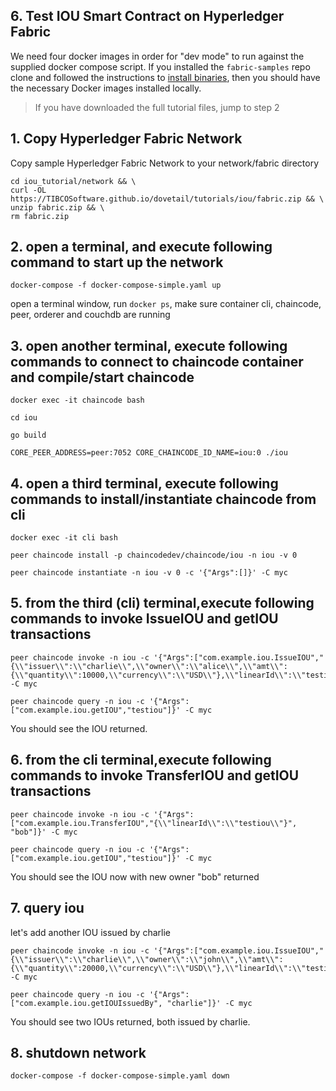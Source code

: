 ## 6. Test IOU Smart Contract on Hyperledger Fabric

We need four docker images in order for "dev mode" to run against the supplied
docker compose script.  If you installed the ``fabric-samples`` repo clone and
followed the instructions to [install binaries](https://hyperledger-fabric.readthedocs.io/en/latest/install.html), then
you should have the necessary Docker images installed locally.


> If you have downloaded the full tutorial files, jump to step 2

## 1. Copy Hyperledger Fabric Network


Copy sample Hyperledger Fabric Network to your network/fabric directory

```
cd iou_tutorial/network && \
curl -OL https://TIBCOSoftware.github.io/dovetail/tutorials/iou/fabric.zip && \
unzip fabric.zip && \
rm fabric.zip
```


## 2. open a terminal, and execute following command to start up the network

```
docker-compose -f docker-compose-simple.yaml up
```

open a terminal window, run ```docker ps```, make sure container cli, chaincode, peer, orderer and couchdb are running

## 3. open another terminal, execute following commands to connect to chaincode container and compile/start chaincode

```
docker exec -it chaincode bash

cd iou

go build

CORE_PEER_ADDRESS=peer:7052 CORE_CHAINCODE_ID_NAME=iou:0 ./iou
```

## 4. open a third terminal, execute following commands to install/instantiate chaincode from cli 

```
docker exec -it cli bash

peer chaincode install -p chaincodedev/chaincode/iou -n iou -v 0

peer chaincode instantiate -n iou -v 0 -c '{"Args":[]}' -C myc
```

## 5. from the third (cli) terminal,execute following commands to invoke IssueIOU and getIOU transactions

```
peer chaincode invoke -n iou -c '{"Args":["com.example.iou.IssueIOU","{\\"issuer\\":\\"charlie\\",\\"owner\\":\\"alice\\",\\"amt\\":{\\"quantity\\":10000,\\"currency\\":\\"USD\\"},\\"linearId\\":\\"testiou\\"}"]}' -C myc

peer chaincode query -n iou -c '{"Args":["com.example.iou.getIOU","testiou"]}' -C myc
```

You should see the IOU returned.

## 6. from the cli terminal,execute following commands to invoke TransferIOU and getIOU transactions

```
peer chaincode invoke -n iou -c '{"Args":["com.example.iou.TransferIOU","{\\"linearId\\":\\"testiou\\"}", "bob"]}' -C myc

peer chaincode query -n iou -c '{"Args":["com.example.iou.getIOU","testiou"]}' -C myc
```

You should see the IOU now with new owner "bob" returned

## 7. query iou

let's add another IOU issued by charlie

```
peer chaincode invoke -n iou -c '{"Args":["com.example.iou.IssueIOU","{\\"issuer\\":\\"charlie\\",\\"owner\\":\\"john\\",\\"amt\\":{\\"quantity\\":20000,\\"currency\\":\\"USD\\"},\\"linearId\\":\\"testioujohn\\"}"]}' -C myc

peer chaincode query -n iou -c '{"Args":["com.example.iou.getIOUIssuedBy", "charlie"]}' -C myc
```

You should see two IOUs returned, both issued by charlie.

## 8. shutdown network

```
docker-compose -f docker-compose-simple.yaml down
```
